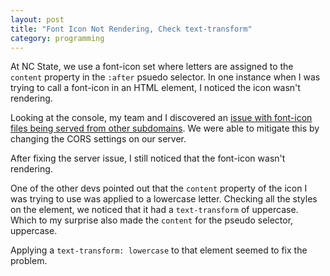 ```yaml
---
layout: post
title: "Font Icon Not Rendering, Check text-transform"
category: programming
---
```


At NC State, we use a font-icon set where letters are assigned to the `content` property in the `:after` psuedo selector. In one instance when I was trying to call a font-icon in an HTML element, I noticed the icon wasn't rendering.

Looking at the console, my team and I discovered an [issue with font-icon files being served from other subdomains](http://schock.net/articles/2013/07/03/hosting-web-fonts-on-a-cdn-youre-going-to-need-some-cors/). We were able to mitigate this by changing the CORS settings on our server.

After fixing the server issue, I still noticed that the font-icon wasn't rendering.

One of the other devs pointed out that the `content` property of the icon I was trying to use was applied to a lowercase letter. Checking all the styles on the element, we noticed that it had a `text-transform` of uppercase. Which to my surprise also made the `content` for the pseudo selector, uppercase.

Applying a `text-transform: lowercase` to that element seemed to fix the problem.
